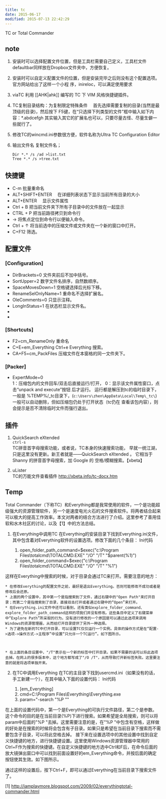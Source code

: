 ```yaml
---
title: tc
date: 2015-06-17
modified: 2015-07-13 22:42:29
---
```


TC or Total Commander

## note
1. 安装时可以选择配置文件位置，但是工具栏需要自己定义，工具栏文件defaultbar同样放在Dropbox文件夹中，方便恢复。
2. 安装时可以自定义配置文件的位置，但是安装完毕之后则没有这个配置选项。官方网站给出了这样一个小程
序，inireloc，可以满足使用要求
3. viaTC 利用 [[AHK|ahk]] 编写的 TC 下 VIM 风格快捷键插件。
4. TC复制目录结构：为复制限定特殊条件
　首先选择需要复制的目录(当然是最顶级的目录)，然后按下
  F5键，在“只选择下列类型的文件”框中输入如下内容：\*.abdcefgh
  其实输入其它的扩展名也可以，只要尽量古怪、尽量生僻一些就行了。
5. 修改TC的wincmd.ini参数很方便，软件名称为Ultra TC Configuration Editor
6. 输出文件名
   复制文件名；
   
       Dir *.* /s /ad >list.txt
       Tree *.* /s >tree.txt

## 快捷键
* C-m 批量重命名
* ALT+SHIFT+ENTER 　在详细列表状态下显示当前所有目录的大小 
* ALT+ENTER 　显示文件属性
* Ctrl + B 把当前文件夹下所有子目录中的文件放在一起显示 
* CTRL + P 把当前路径拷贝到命令行 
* → 将焦点定位到命令行以便输入命令。
* Ctrl + ↑ 将当前选中的压缩文件或文件夹在一个新的窗口中打开。 
* C+F12 筛选。

## 配置文件
### [Configuration]
* DirBrackets=0 文件夹前后不加中括号。
* SortUpper=2 数字文件名排序，自然数顺序。
* SpaceMovesDown=1 空格键选择后光标下移。
* RenameSelOnlyName=1 重命名不选择扩展名。
* OleComments=0 只显示注释。
* LongInStatus=1 在状态栏显示文件名。
*  
* 

### [Shortcuts]
* F2=cm_RenameOnly <F2> 重命名
* C+E=em_Everything Ctrl+e Everything 搜索。
* CA+F5=cm_PackFiles 压缩文件在本窗格的同一文件夹下。


### [Packer]
* ExpertMode=0  
1：压缩包内的文件回车/双击后直接运行/打开，
0：显示该文件属性窗口，点击“unpack and execute”按钮
后才运行。  运行都是解压到tc的临时目录下，一般是
%TEMP%/\_tc目录下，(`c:\Users\zhen\AppData\Local\Temp\_tc\`)
一般可以自动删除，但如压缩包仍处于打开状态（tc仍在
查看该包内容），则会提示是否不清除临时文件而强行退出。

## 插件
1. QuickSearch eXtended  
`ctrl-s`  
TC拼音首字母搜索功能，或者说，TC本身的快速搜索功能，
早就一统江湖，只是这里没有更新。新王者就是——QuickSearch eXtended 。
它相当于 Shanny 的拼音首字母搜索，加 Google 的
空格/模糊搜索。【xbeta】

2. uLister  
TC的万能文件查看插件  http://xbeta.info/tc-docx.htm


## Temp

Total Commander（下称TC）和Everything都是我常使用的软件，一个是功能超级强大的资源管理软件，另一个是速度电光火石的文件搜索软件。将两者结合起来可以极大的提高工作效率。本文对两者的结合方法进行了介绍。这里参考了善用佳软和水木社区的讨论，以及【1】中的方法总结。
 
1. 在Everything中调用TC
在Everything的安装目录下找到Everything.ini文件，其中包含着对Everything软件的设置选项。修改下面的几个条目：
Ini代码 

    1. open_folder_path_command=$exec("c:\Program Files\totalcmd\TOTALCMD.EXE" "/O" "/T" "$parent(%1)")  
    2. open_folder_command=$exec("c:\Program Files\totalcmd\TOTALCMD.EXE" "/O" "/T" "%1")  

 这样在Everything中搜索的时候，对于目录会通过TC来打开。需要注意的地方：

    * 在修改Everything的配置文件之前，最好是退出Everything。否则可能修改不成功或者是修改后会还原。
    * 上面的两个设置中，其中第一个是指搜索到了文件，通过右键中的"Open Path"来打开目录；而第二个是指搜索到了目录，直接双击打开或者通过右键中的“Open”来打开。
    * 在Everything.ini文件中还可以看到，还有类似explore_folder_command、explore_folder_path_command这样的项我们并没有修改。这些条目中定义了右键菜单中“Explore Path”所采取的行为。没有进行修改的一个原因是可以通过此选项来调用Windows的资源管理器，从而给打开目录提供了另外一种选择。
    * 为了避免在新的TC中打开目录，可以设置TC仅仅运行一个实例。具体的操作方式是在“配置->选项->操作方式->主程序”中设置“只允许一个TC运行”。如下图所示。



    * 在上面的条目设置中，"/T"表示在一个新的标签中打开目录。如果不需要的话可以将此选项去掉。在网上的很多版本中，这个地方都写成了"/O /T"，从而导致打开新标签失败。这里要注意的就是将选项单独开来。


2. 在TC中调用Everything
在TC的主目录下找到usercmd.ini（如果没有的话，手工新建一个），在其中输入下面的设置代码：
Ini代码 

    1. [em_Everything]  
    2. cmd=C:\Program Files\Everything\Everything.exe  
    3. param="-search "%P ""  

 在上面的设置代码中，第一个是Everything的可执行文件路径，第二个是参数。这个命令的目的是在当前目录(%P)下进行搜索。如果希望是全局搜索，则可以将param中后面的"%P "去掉。这里需要注意的是，在"%P "中包含有空格，这样做的好处是在搜索的时候将会包含有子目录。如果只是希望在当前目录下搜索而不需要包含子目录，可以将此空格去掉。
接下来在设置选项中的其他设置中找到自定义快捷键的地方，进行快捷键设置。这里使用Windows资源管理器中常用的Ctrl+F作为搜索的快捷键。在自定义快捷键的地方选中Ctrl和F后，在命令后面的放大镜弹出窗口中可以找到前面设置好的em_Everything命令，并按后面的确定按钮使其生效。如下图所示。

通过这样的设置后，按下Ctrl+F，即可以通过Everything在当前目录下搜索文件了。
 
[1] http://iamplaymore.blogspot.com/2009/02/everythingtotal-commander.html

